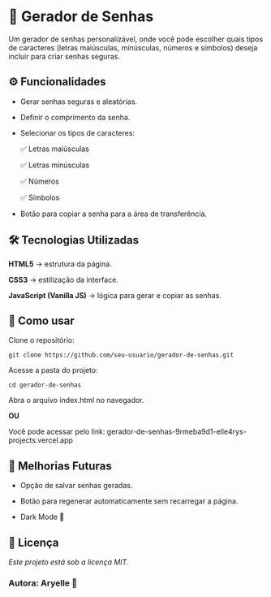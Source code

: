 # 🔑 Gerador de Senhas

Um gerador de senhas personalizável, onde você pode escolher quais tipos de caracteres (letras maiúsculas, minúsculas, números e símbolos) deseja incluir para criar senhas seguras.

## ⚙️ Funcionalidades

- Gerar senhas seguras e aleatórias.

- Definir o comprimento da senha.

- Selecionar os tipos de caracteres:

    ✅ Letras maiúsculas

    ✅ Letras minúsculas

    ✅ Números

    ✅ Símbolos

- Botão para copiar a senha para a área de transferência.

## 🛠️ Tecnologias Utilizadas

**HTML5** → estrutura da página.

**CSS3** → estilização da interface.

**JavaScript (Vanilla JS)** → lógica para gerar e copiar as senhas.

## 🚀 Como usar

Clone o repositório:

``git clone https://github.com/seu-usuario/gerador-de-senhas.git``


Acesse a pasta do projeto:

``cd gerador-de-senhas``


Abra o arquivo index.html no navegador.

**OU**

Você pode acessar pelo link: gerador-de-senhas-9rmeba9d1-elle4rys-projects.vercel.app

## 📌 Melhorias Futuras

- Opção de salvar senhas geradas.

- Botão para regenerar automaticamente sem recarregar a página.

- Dark Mode 🌙

## 📝 Licença

*Este projeto está sob a licença MIT.*

### Autora: Aryelle 🔐
